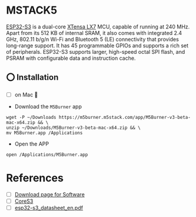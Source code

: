 # MSTACK5



[ESP32-S3](https://www.espressif.com/en/products/socs/esp32-s3) is a dual-core [XTensa LX7](https://www.cadence.com/en_US/home/resources/datasheets/xtensa-lx7-processor-ds.html) MCU, capable of running at 240 MHz. Apart from its 512 KB of internal SRAM, it also comes with integrated 2.4 GHz, 802.11 b/g/n Wi-Fi and Bluetooth 5 (LE) connectivity that provides long-range support. It has 45 programmable GPIOs and supports a rich set of peripherals. ESP32-S3 supports larger, high-speed octal SPI flash, and PSRAM with configurable data and instruction cache.

## :o: Installation

- [ ] on Mac :apple:

* Download the `M5Burner` app

```
wget -P ~/Downloads https://m5burner.m5stack.com/app/M5Burner-v3-beta-mac-x64.zip && \
unzip ~/Downloads/M5Burner-v3-beta-mac-x64.zip && \
mv M5Burner.app /Applications
```

* Open the APP

```
open /Applications/M5Burner.app
```


# References

- [ ] [Download page for Software](https://docs.m5stack.com/en/download)
- [ ] [CoreS3](https://docs.m5stack.com/en/core/CoreS3)
- [ ] [esp32-s3_datasheet_en.pdf](https://www.espressif.com/sites/default/files/documentation/esp32-s3_datasheet_en.pdf)
